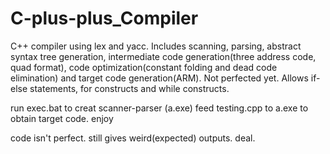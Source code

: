 # C-plus-plus_Compiler
C++ compiler using lex and yacc. Includes scanning, parsing, abstract syntax tree generation, intermediate code generation(three address code, quad format), code optimization(constant folding and dead code elimination) and target code generation(ARM). Not perfected yet. Allows if-else statements, for constructs and while constructs.

run exec.bat to creat scanner-parser (a.exe)
feed testing.cpp to a.exe to obtain target code.
enjoy


code isn't perfect.
still gives weird(expected) outputs.
deal.
